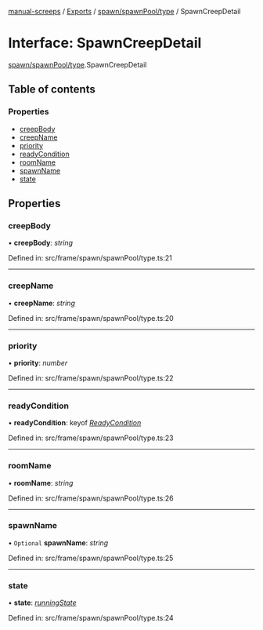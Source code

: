 [manual-screeps](../README.md) / [Exports](../modules.md) / [spawn/spawnPool/type](../modules/spawn_spawnpool_type.md) / SpawnCreepDetail

# Interface: SpawnCreepDetail

[spawn/spawnPool/type](../modules/spawn_spawnpool_type.md).SpawnCreepDetail

## Table of contents

### Properties

- [creepBody](spawn_spawnpool_type.spawncreepdetail.md#creepbody)
- [creepName](spawn_spawnpool_type.spawncreepdetail.md#creepname)
- [priority](spawn_spawnpool_type.spawncreepdetail.md#priority)
- [readyCondition](spawn_spawnpool_type.spawncreepdetail.md#readycondition)
- [roomName](spawn_spawnpool_type.spawncreepdetail.md#roomname)
- [spawnName](spawn_spawnpool_type.spawncreepdetail.md#spawnname)
- [state](spawn_spawnpool_type.spawncreepdetail.md#state)

## Properties

### creepBody

• **creepBody**: *string*

Defined in: src/frame/spawn/spawnPool/type.ts:21

___

### creepName

• **creepName**: *string*

Defined in: src/frame/spawn/spawnPool/type.ts:20

___

### priority

• **priority**: *number*

Defined in: src/frame/spawn/spawnPool/type.ts:22

___

### readyCondition

• **readyCondition**: keyof [*ReadyCondition*](spawn_spawning_readycondition.readycondition.md)

Defined in: src/frame/spawn/spawnPool/type.ts:23

___

### roomName

• **roomName**: *string*

Defined in: src/frame/spawn/spawnPool/type.ts:26

___

### spawnName

• `Optional` **spawnName**: *string*

Defined in: src/frame/spawn/spawnPool/type.ts:25

___

### state

• **state**: [*runningState*](../modules/spawn_spawnpool_type.md#runningstate)

Defined in: src/frame/spawn/spawnPool/type.ts:24

